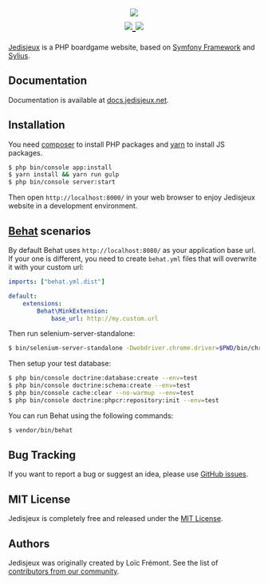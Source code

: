 <h1 align="center">
    <a href="http://www.jedisjeux.net" target="_blank">
        <img src="http://www.jedisjeux.net/media/cache/resolve/full/assets/frontend/images/logo.png" />
    </a>
    <br />
    <a href="http://travis-ci.org/Jedisjeux/Jedisjeux" title="Build status" target="_blank">
        <img src="https://img.shields.io/travis/Jedisjeux/Jedisjeux/master.svg" />
    </a>
    <a href="https://scrutinizer-ci.com/g/Jedisjeux/Jedisjeux/" title="Scrutinizer" target="_blank">
        <img src="https://img.shields.io/scrutinizer/g/Jedisjeux/Jedisjeux.svg" />
    </a>    
</h1>

[Jedisjeux](https://www.jedisjeux.net) is a PHP boardgame website, based on [Symfony Framework](http://symfony.com/) and [Sylius](http://sylius.org/).

Documentation
-------------

Documentation is available at [docs.jedisjeux.net](https://jedisjeux.readthedocs.io/en/latest/).

Installation
------------

You need [composer](https://getcomposer.org/doc/00-intro.md#installation-linux-unix-osx) to install PHP packages and [yarn](https://yarnpkg.com/lang/en/docs/install/) to install JS packages.

```bash
$ php bin/console app:install
$ yarn install && yarn run gulp
$ php bin/console server:start
```

Then open `http://localhost:8000/` in your web browser to enjoy Jedisjeux website in a development environment.

[Behat](http://behat.org) scenarios
-----------------------------------

By default Behat uses `http://localhost:8080/` as your application base url. If your one is different,
you need to create `behat.yml` files that will overwrite it with your custom url:

```yaml
imports: ["behat.yml.dist"]

default:
    extensions:
        Behat\MinkExtension:
            base_url: http://my.custom.url
```

Then run selenium-server-standalone:

```bash
$ bin/selenium-server-standalone -Dwebdriver.chrome.driver=$PWD/bin/chromedriver
```

Then setup your test database:

```bash
$ php bin/console doctrine:database:create --env=test
$ php bin/console doctrine:schema:create --env=test
$ php bin/console cache:clear --no-warmup --env=test
$ php bin/console doctrine:phpcr:repository:init --env=test
```

You can run Behat using the following commands:

```bash
$ vendor/bin/behat
```

Bug Tracking
------------

If you want to report a bug or suggest an idea, please use [GitHub issues](https://github.com/Jedisjeux/Jedisjeux/issues).


MIT License
-----------

Jedisjeux is completely free and released under the [MIT License](https://github.com/Jedisjeux/Jedisjeux/blob/master/LICENSE).

Authors
-------

Jedisjeux was originally created by Loïc Frémont.
See the list of [contributors from our community](https://github.com/Jedisjeux/Jedisjeux/contributors).
